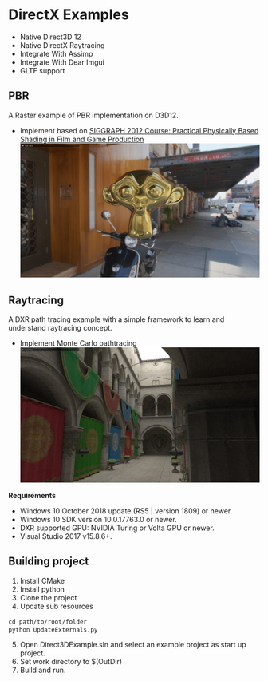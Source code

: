 # DirectX Examples

- Native Direct3D 12
- Native DirectX Raytracing
- Integrate With Assimp
- Integrate With Dear Imgui
- GLTF support

## PBR
A Raster example of PBR implementation on D3D12.
- Implement based on [SIGGRAPH 2012 Course: Practical Physically Based Shading in Film and Game Production](https://blog.selfshadow.com/publications/s2012-shading-course/#course_content)
![Result of display](https://github.com/JulianAtGitHub/Direct3DExample/blob/master/pbrshot.jpg)

## Raytracing
A DXR path tracing example with a simple framework to learn and understand raytracing concept.
- Implement Monte Carlo pathtracing
![Result of display](https://github.com/JulianAtGitHub/Direct3DExample/blob/master/screenshot.jpg)

**Requirements**
- Windows 10 October 2018 update (RS5 | version 1809) or newer.
- Windows 10 SDK version 10.0.17763.0 or newer.
- DXR supported GPU: NVIDIA Turing or Volta GPU or newer.
- Visual Studio 2017 v15.8.6+.

## Building project
1. Install CMake
2. Install python
3. Clone the project
4. Update sub resources
> 
    cd path/to/root/folder
    python UpdateExternals.py
5. Open Direct3DExample.sln and select an example project as start up project.
6. Set work directory to $(OutDir)
7. Build and run.

